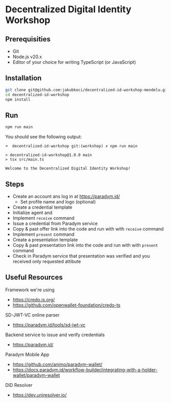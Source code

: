 # Decentralized Digital Identity Workshop

## Prerequisities

- Git
- Node.js v20.x
- Editor of your choice for writing TypeScript (or JavaScript)

## Installation

```sh
git clone git@github.com:jakubkoci/decentralized-id-workshop-mendelu.git
cd decentralized-id-workshop
npm install
```

## Run

```sh
npm run main
```

You should see the following output:

```
➜  decentralized-id-workshop git:(workshop) ✗ npm run main

> decentralized-id-workshop@1.0.0 main
> tsx src/main.ts

Welcome to the Decentralized Digital Identity Workshop!
```

## Steps

- Create an account ans log in at https://paradym.id/
  - Set profile name and logo (optional)
- Create a credential template
- Initialize agent and
- Implement `receive` command
- Issue a credential from Paradym service
- Copy & past offer link into the code and run with with `receive` command
- Implement `present` command
- Create a presentation template
- Copy & past presentation link into the code and run with with `present` command
- Check in Paradym service that presentation was verified and you received only requested attibute

## Useful Resources

Framework we're using

- https://credo.js.org/
- https://github.com/openwallet-foundation/credo-ts

SD-JWT-VC online parser

- https://paradym.id/tools/sd-jwt-vc

Backend service to issue and verify credentials

- https://paradym.id/

Paradym Mobile App

- https://github.com/animo/paradym-wallet/
- https://docs.paradym.id/workflow-builder/integrating-with-a-holder-wallet/paradym-wallet

DID Resolver

- https://dev.uniresolver.io/
